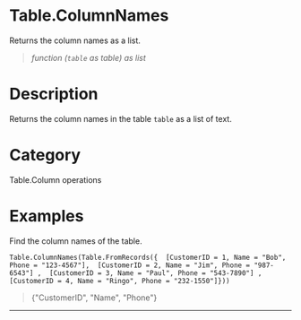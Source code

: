 ﻿# Table.ColumnNames
Returns the column names as a list.
> _function (<code>table</code> as table) as list_
# Description 
Returns the column names in the table <code>table</code> as a list of text.

# Category 
Table.Column operations
# Examples 
Find the column names of the table.
```
Table.ColumnNames(Table.FromRecords({  [CustomerID = 1, Name = "Bob", Phone = "123-4567"],  [CustomerID = 2, Name = "Jim", Phone = "987-6543"] ,  [CustomerID = 3, Name = "Paul", Phone = "543-7890"] ,  [CustomerID = 4, Name = "Ringo", Phone = "232-1550"]}))
```
> {"CustomerID", "Name", "Phone"}
***
